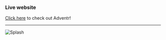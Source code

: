 ### Live website

[Click here](https://adventr-app.herokuapp.com/#/) to check out Adventr!

-------------------------------------------

![Splash](splash.png)
